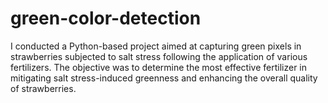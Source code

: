 # green-color-detection
I conducted a Python-based project aimed at capturing green pixels in strawberries subjected to salt stress following the application of various fertilizers. The objective was to determine the most effective fertilizer in mitigating salt stress-induced greenness and enhancing the overall quality of strawberries.
